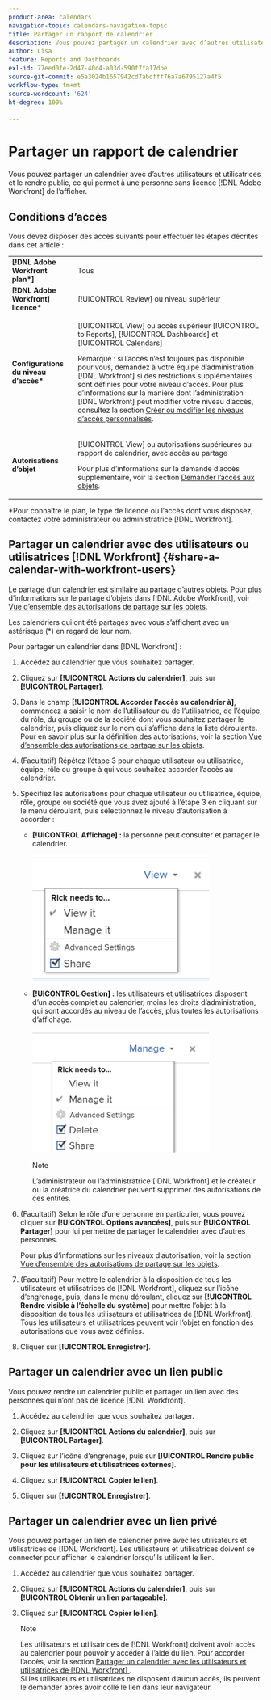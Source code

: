 ```yaml
---
product-area: calendars
navigation-topic: calendars-navigation-topic
title: Partager un rapport de calendrier
description: Vous pouvez partager un calendrier avec d’autres utilisateurs et utilisatrices et le rendre public, ce qui permet à une personne sans licence  [!DNL Adobe Workfront]  de l’afficher.
author: Lisa
feature: Reports and Dashboards
exl-id: 77eed0fe-2d47-40c4-a03d-590f7fa17dbe
source-git-commit: e5a3024b1657942cd7abdfff76a7a6795127a4f5
workflow-type: tm+mt
source-wordcount: '624'
ht-degree: 100%

---
```


# Partager un rapport de calendrier

Vous pouvez partager un calendrier avec d’autres utilisateurs et utilisatrices et le rendre public, ce qui permet à une personne sans licence [!DNL Adobe Workfront] de l’afficher.

## Conditions d’accès

Vous devez disposer des accès suivants pour effectuer les étapes décrites dans cet article :

<table style="table-layout:auto"> 
 <col> 
 </col> 
 <col> 
 </col> 
 <tbody> 
  <tr> 
   <td role="rowheader"><strong>[!DNL Adobe Workfront plan*]</strong></td> 
   <td> <p>Tous</p> </td> 
  </tr> 
  <tr> 
   <td role="rowheader"><strong>[!DNL Adobe Workfront] licence*</strong></td> 
   <td> <p>[!UICONTROL Review] ou niveau supérieur</p> </td> 
  </tr> 
  <tr> 
   <td role="rowheader"><strong>Configurations du niveau d’accès*</strong></td> 
   <td> <p>[!UICONTROL View] ou accès supérieur [!UICONTROL to Reports], [!UICONTROL Dashboards] et [!UICONTROL Calendars]</p> <p>Remarque : si l’accès n’est toujours pas disponible pour vous, demandez à votre équipe d’administration [!DNL Workfront] si des restrictions supplémentaires sont définies pour votre niveau d’accès. Pour plus d’informations sur la manière dont l’administration [!DNL Workfront] peut modifier votre niveau d’accès, consultez la section <a href="../../../administration-and-setup/add-users/configure-and-grant-access/create-modify-access-levels.md" class="MCXref xref">Créer ou modifier les niveaux d’accès personnalisés</a>.</p> </td> 
  </tr> 
  <tr> 
   <td role="rowheader"><strong>Autorisations d’objet</strong></td> 
   <td> <p>[!UICONTROL View] ou autorisations supérieures au rapport de calendrier, avec accès au partage</p> <p>Pour plus d’informations sur la demande d’accès supplémentaire, voir la section <a href="../../../workfront-basics/grant-and-request-access-to-objects/request-access.md" class="MCXref xref">Demander l’accès aux objets</a>.</p> </td> 
  </tr> 
 </tbody> 
</table>

&#42;Pour connaître le plan, le type de licence ou l’accès dont vous disposez, contactez votre administrateur ou administratrice [!DNL Workfront].

## Partager un calendrier avec des utilisateurs ou utilisatrices [!DNL Workfront] {#share-a-calendar-with-workfront-users}

Le partage d’un calendrier est similaire au partage d’autres objets. Pour plus d’informations sur le partage d’objets dans [!DNL Adobe Workfront], voir [Vue d’ensemble des autorisations de partage sur les objets](../../../workfront-basics/grant-and-request-access-to-objects/sharing-permissions-on-objects-overview.md).

Les calendriers qui ont été partagés avec vous s’affichent avec un astérisque (&#42;) en regard de leur nom.

Pour partager un calendrier dans [!DNL Workfront] :

1. Accédez au calendrier que vous souhaitez partager.
1. Cliquez sur **[!UICONTROL Actions du calendrier]**, puis sur **[!UICONTROL Partager]**.

1. Dans le champ **[!UICONTROL Accorder l’accès au calendrier à]**, commencez à saisir le nom de l’utilisateur ou de l’utilisatrice, de l’équipe, du rôle, du groupe ou de la société dont vous souhaitez partager le calendrier, puis cliquez sur le nom qui s’affiche dans la liste déroulante.\
   Pour en savoir plus sur la définition des autorisations, voir la section [Vue d’ensemble des autorisations de partage sur les objets](../../../workfront-basics/grant-and-request-access-to-objects/sharing-permissions-on-objects-overview.md).

1. (Facultatif) Répétez l’étape 3 pour chaque utilisateur ou utilisatrice, équipe, rôle ou groupe à qui vous souhaitez accorder l’accès au calendrier.
1. Spécifiez les autorisations pour chaque utilisateur ou utilisatrice, équipe, rôle, groupe ou société que vous avez ajouté à l’étape 3 en cliquant sur le menu déroulant, puis sélectionnez le niveau d’autorisation à accorder :

   * **[!UICONTROL Affichage] :** la personne peut consulter et partager le calendrier.

     ![Partager le calendrier avec l’accès Affichage](assets/calendar-share-view-permissions-350x249.png)

   * **[!UICONTROL Gestion] :** les utilisateurs et utilisatrices disposent d’un accès complet au calendrier, moins les droits d’administration, qui sont accordés au niveau de l’accès, plus toutes les autorisations d’affichage.

     ![Partager le calendrier avec l’accès Gestion](assets/calendar-share-manage-permissions-350x241.png)

     >[!NOTE]
     >
     >L’administrateur ou l’administratrice [!DNL Workfront] et le créateur ou la créatrice du calendrier peuvent supprimer des autorisations de ces entités.

1. (Facultatif) Selon le rôle d’une personne en particulier, vous pouvez cliquer sur **[!UICONTROL Options avancées]**, puis sur **[!UICONTROL Partager]** pour lui permettre de partager le calendrier avec d’autres personnes.

   Pour plus d’informations sur les niveaux d’autorisation, voir la section [Vue d’ensemble des autorisations de partage sur les objets](../../../workfront-basics/grant-and-request-access-to-objects/sharing-permissions-on-objects-overview.md).

1. (Facultatif) Pour mettre le calendrier à la disposition de tous les utilisateurs et utilisatrices de [!DNL Workfront], cliquez sur l’icône d’engrenage, puis, dans le menu déroulant, cliquez sur **[!UICONTROL Rendre visible à l’échelle du système]** pour mettre l’objet à la disposition de tous les utilisateurs et utilisatrices de [!DNL Workfront].\
   Tous les utilisateurs et utilisatrices peuvent voir l’objet en fonction des autorisations que vous avez définies.

1. Cliquer sur **[!UICONTROL Enregistrer]**.

## Partager un calendrier avec un lien public

Vous pouvez rendre un calendrier public et partager un lien avec des personnes qui n’ont pas de licence [!DNL Workfront].

1. Accédez au calendrier que vous souhaitez partager.
1. Cliquez sur **[!UICONTROL Actions du calendrier]**, puis sur **[!UICONTROL Partager]**.

1. Cliquez sur l’icône d’engrenage, puis sur **[!UICONTROL Rendre public pour les utilisateurs et utilisatrices externes]**.
1. Cliquez sur **[!UICONTROL Copier le lien]**.
1. Cliquer sur **[!UICONTROL Enregistrer]**.

## Partager un calendrier avec un lien privé

Vous pouvez partager un lien de calendrier privé avec les utilisateurs et utilisatrices de [!DNL Workfront]. Les utilisateurs et utilisatrices doivent se connecter pour afficher le calendrier lorsqu’ils utilisent le lien.

1. Accédez au calendrier que vous souhaitez partager.
1. Cliquez sur **[!UICONTROL Actions du calendrier]**, puis sur **[!UICONTROL Obtenir un lien partageable]**.

1. Cliquez sur **[!UICONTROL Copier le lien]**.

   >[!NOTE]
   >
   >Les utilisateurs et utilisatrices de [!DNL Workfront] doivent avoir accès au calendrier pour pouvoir y accéder à l’aide du lien. Pour accorder l’accès, voir la section [Partager un calendrier avec les utilisateurs et utilisatrices de  [!DNL Workfront] ](#share-a-calendar-with-workfront-users).\
   >Si les utilisateurs et utilisatrices ne disposent d’aucun accès, ils peuvent le demander après avoir collé le lien dans leur navigateur.
